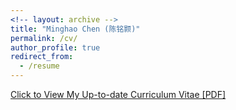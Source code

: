 ```yaml
---
<!-- layout: archive -->
title: "Minghao Chen (陈铭颢)"
permalink: /cv/
author_profile: true
redirect_from:
  - /resume
---
```



[Click to View My Up-to-date Curriculum Vitae [PDF]]()

<!-- <embed src="http://goatman1.github.io/files/Minghao-Chen-CV.pdf" width="650" height="1800" type='application/pdf'> -->








